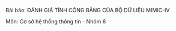 Bài báo: ĐÁNH GIÁ TÍNH CÔNG BẰNG CỦA BỘ DỮ LIỆU MIMIC-IV





Môn: Cơ sở hệ thống thông tin - Nhóm 6
